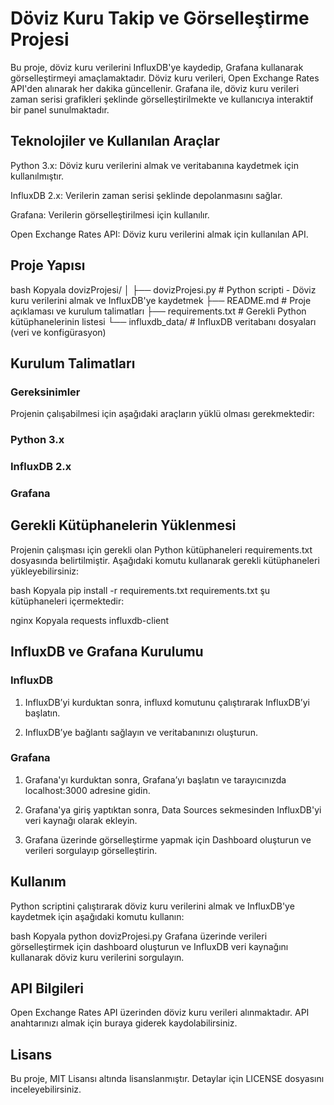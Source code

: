 # Döviz Kuru Takip ve Görselleştirme Projesi
Bu proje, döviz kuru verilerini InfluxDB'ye kaydedip, Grafana kullanarak görselleştirmeyi amaçlamaktadır. Döviz kuru verileri, Open Exchange Rates API'den alınarak her dakika güncellenir. Grafana ile, döviz kuru verileri zaman serisi grafikleri şeklinde görselleştirilmekte ve kullanıcıya interaktif bir panel sunulmaktadır.

## Teknolojiler ve Kullanılan Araçlar
Python 3.x: Döviz kuru verilerini almak ve veritabanına kaydetmek için kullanılmıştır.

InfluxDB 2.x: Verilerin zaman serisi şeklinde depolanmasını sağlar.

Grafana: Verilerin görselleştirilmesi için kullanılır.

Open Exchange Rates API: Döviz kuru verilerini almak için kullanılan API.

## Proje Yapısı
bash
Kopyala
dovizProjesi/
│
├── dovizProjesi.py       # Python scripti - Döviz kuru verilerini almak ve InfluxDB'ye kaydetmek
├── README.md             # Proje açıklaması ve kurulum talimatları
├── requirements.txt      # Gerekli Python kütüphanelerinin listesi
└── influxdb_data/        # InfluxDB veritabanı dosyaları (veri ve konfigürasyon)
## Kurulum Talimatları
### Gereksinimler
Projenin çalışabilmesi için aşağıdaki araçların yüklü olması gerekmektedir:

### Python 3.x

### InfluxDB 2.x

### Grafana

## Gerekli Kütüphanelerin Yüklenmesi
Projenin çalışması için gerekli olan Python kütüphaneleri requirements.txt dosyasında belirtilmiştir. Aşağıdaki komutu kullanarak gerekli kütüphaneleri yükleyebilirsiniz:

bash
Kopyala
pip install -r requirements.txt
requirements.txt şu kütüphaneleri içermektedir:

nginx
Kopyala
requests
influxdb-client
## InfluxDB ve Grafana Kurulumu
### InfluxDB
1. InfluxDB’yi kurduktan sonra, influxd komutunu çalıştırarak InfluxDB’yi başlatın.

2. InfluxDB’ye bağlantı sağlayın ve veritabanınızı oluşturun.

### Grafana
1. Grafana'yı kurduktan sonra, Grafana’yı başlatın ve tarayıcınızda localhost:3000 adresine gidin.

2. Grafana'ya giriş yaptıktan sonra, Data Sources sekmesinden InfluxDB'yi veri kaynağı olarak ekleyin.

3. Grafana üzerinde görselleştirme yapmak için Dashboard oluşturun ve verileri sorgulayıp görselleştirin.

## Kullanım
Python scriptini çalıştırarak döviz kuru verilerini almak ve InfluxDB'ye kaydetmek için aşağıdaki komutu kullanın:

bash
Kopyala
python dovizProjesi.py
Grafana üzerinde verileri görselleştirmek için dashboard oluşturun ve InfluxDB veri kaynağını kullanarak döviz kuru verilerini sorgulayın.

## API Bilgileri
Open Exchange Rates API üzerinden döviz kuru verileri alınmaktadır. API anahtarınızı almak için buraya giderek kaydolabilirsiniz.

## Lisans
Bu proje, MIT Lisansı altında lisanslanmıştır. Detaylar için LICENSE dosyasını inceleyebilirsiniz.
